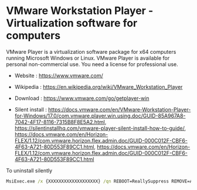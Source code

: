 # VMware Workstation Player - Virtualization software for computers

VMware Player is a virtualization software package for x64 computers running Microsoft Windows or Linux.
VMware Player is available for personal non-commercial use.
You need a license for professional use.

* Website : https://www.vmware.com/
* Wikipedia : https://en.wikipedia.org/wiki/VMware_Workstation_Player

* Download : https://www.vmware.com/go/getplayer-win
* Silent install : https://docs.vmware.com/en/VMware-Workstation-Player-for-Windows/17.0/com.vmware.player.win.using.doc/GUID-85A967A8-7042-4F17-8116-7315B8F8E5A2.html,
  https://silentinstallhq.com/vmware-player-silent-install-how-to-guide/,
  https://docs.vmware.com/en/Horizon-FLEX/1.12/com.vmware.horizon.flex.admin.doc/GUID-000C012F-CBF6-4F63-A721-80D553F89CC1.html,
  https://docs.vmware.com/en/Horizon-FLEX/1.12/com.vmware.horizon.flex.admin.doc/GUID-000C012F-CBF6-4F63-A721-80D553F89CC1.html

To uninstall silently
```bat
MsiExec.exe /x {XXXXXXXXXXXXXXXXXXX} /qn REBOOT=ReallySuppress REMOVE=ALL
```
